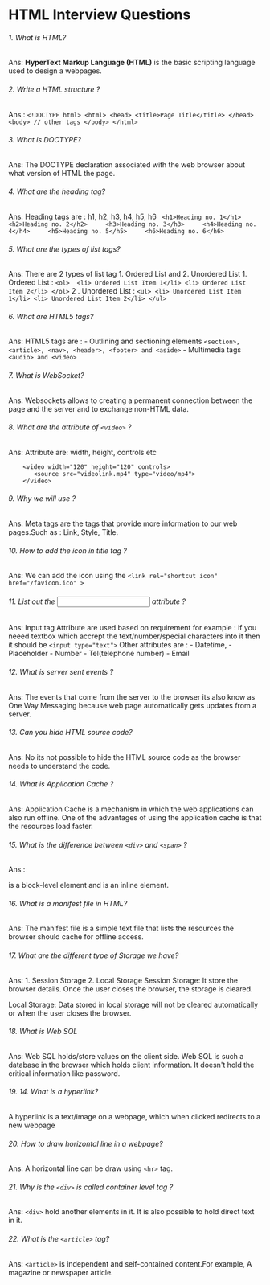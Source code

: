 # HTML Interview Questions

###### 1. What is HTML?
 Ans:  **HyperText Markup Language (HTML)** is the basic scripting language used to design a webpages.
 
 ###### 2. Write a HTML structure ?
 Ans : ```<!DOCTYPE html>
        <html>
          <head>
            <title>Page Title</title>
          </head>
          <body>
            // other tags
          </body>
        </html>```
        
 ###### 3. What is DOCTYPE?
 Ans: The DOCTYPE declaration associated with the web browser about what version of HTML the page.
 
 ###### 4. What are the heading tag?
 Ans: Heading tags are : h1, h2, h3, h4, h5, h6
         ``` <h1>Heading no. 1</h1>    
          <h2>Heading no. 2</h2>    
          <h3>Heading no. 3</h3>    
          <h4>Heading no. 4</h4>    
          <h5>Heading no. 5</h5>    
          <h6>Heading no. 6</h6>```
          
###### 5. What are the types of list tags?
Ans: There are 2 types of list tag 
      1. Ordered List  and 2. Unordered List
      1.  Ordered List :
     ``` <ol> 
        <li> Ordered List Item 1</li>
        <li> Ordered List Item 2</li>
      </ol>
     ```
      2 . Unordered List :
      ```
        <ul>
          <li> Unordered List Item 1</li>
          <li> Unordered List Item 2</li>
        </ul>
      ```
###### 6. What are HTML5 tags?
Ans: HTML5 tags are : 
     - Outlining and sectioning elements
        ``` <section>, <article>, <nav>, <header>, <footer> and <aside> ```
     - Multimedia tags
         ```  <audio> and <video> ```
         
###### 7. What is WebSocket?
Ans:   Websockets allows to creating a permanent connection between the page and the server and to exchange non-HTML data.

###### 8. What are the attribute of ```<video>``` ?
Ans: Attribute are: width, height, controls etc
 
 ``` 
     <video width="120" height="120" controls>
        <source src="videolink.mp4" type="video/mp4">
     </video>
```

###### 9. Why we will use <meta> ?
Ans: Meta tags are the tags that provide more information to our web pages.Such as : Link, Style, Title.

###### 10. How to add the icon in title tag ?
Ans: We can add the icon using the ```<link rel="shortcut icon" href="/favicon.ico" >```

###### 11. List out the <input> attribute ?
Ans: Input tag Attribute are used based on requirement for example : if you neeed textbox which accrept the text/number/special characters into it then it should be ```<input type="text">``` Other attributes are :
                            - Datetime,
                            - Placeholder
                            - Number
                            - Tel(telephone number)
                            - Email
                            
###### 12. What is server sent events ?
Ans:  The events that come from the server to the browser its also know as One Way Messaging because web page automatically gets updates from a server.

###### 13. Can you hide  HTML source code?
Ans:   No its not possible to hide the HTML source code as the browser needs to understand the code.

###### 14. What is Application Cache ?
Ans: Application Cache is a mechanism in which the web applications can also run offline. One of the advantages of using the application cache is that the resources load faster.

###### 15. What is the difference between `<div>` and `<span>` ?
 Ans :<div> is a block-level element and  <span> is an inline element. 
 
###### 16. What is a manifest file in HTML?
Ans: The manifest file is a simple text file that lists the resources the browser should cache for offline access.

###### 17. What are the different type of Storage we have?
Ans: 1. Session Storage 2. Local Storage 
Session Storage: It store the browser details. Once the user closes the browser, the storage is cleared.

Local Storage: Data stored in local storage will not be cleared automatically or when the user closes the browser.

###### 18. What is Web SQL
Ans: Web SQL holds/store values on the client side. Web SQL is such a database in the browser which holds client information. It doesn't hold the critical information like password.

###### 19. 14. What is a hyperlink?
A hyperlink is a text/image on a webpage, which when clicked redirects to a new webpage


###### 20. How to draw horizontal line in a webpage?
 Ans: A horizontal line can be draw using  `<hr>` tag. 

###### 21. Why is the `<div>` is called container level tag ?
Ans: `<div>` hold another elements in it. It is also possible to hold direct text in it.

###### 22. What is the `<article>` tag?
Ans: `<article>` is independent and self-contained content.For example, A magazine or newspaper article.
